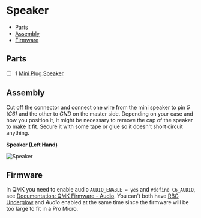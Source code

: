 # Speaker

<!-- START doctoc generated TOC please keep comment here to allow auto update -->
<!-- DON'T EDIT THIS SECTION, INSTEAD RE-RUN doctoc TO UPDATE -->


- [Parts](#parts)
- [Assembly](#assembly)
- [Firmware](#firmware)

<!-- END doctoc generated TOC please keep comment here to allow auto update -->

## Parts

- [ ] 1 [Mini Plug Speaker](https://www.aliexpress.com/item/10Pcs-Mini-Plug-Speaker-For-PC-Interanal-BIOS-Computer-Motherboard-Mini-Onboard-Case-Buzzer-Board-Beep/32839787014.html?spm=a2g0s.9042311.0.0.27424c4d7dYByk)

## Assembly

Cut off the connector and connect one wire from the mini speaker to pin
_5 (C6)_ and the other to _GND_ on the master side. Depending on your case
and how you position it, it might be necessary to remove the cap of the
speaker to make it fit. Secure it with some tape or glue so it doesn't short
circuit anything.

**Speaker (Left Hand)**

![Speaker](images/speaker.jpg)

## Firmware

In QMK you need to enable audio `AUDIO_ENABLE = yes` and `#define C6_AUDIO`,
see [Documentation: QMK Firmware - Audio](https://docs.qmk.fm/#/feature_audio).
You can't both have [RBG Underglow](rgb-underglow.md) and _Audio_ enabled at
the same time since the firmware will be too large to fit in a Pro Micro.
